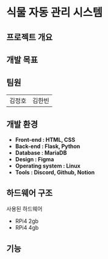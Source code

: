 # 식물 자동 관리 시스템

<h2>프로젝트 개요</h2>

<h2>개발 목표</h2>

<h2>팀원</h2>

<table>
  <tr>
    <td>김정호</td>
    <td>김한빈</td>
  </tr>

</table>


<h2>개발 환경</h2>
<b>
<ul>
 <li>Front-end : HTML, CSS</li>
  <li>Back-end : Flask, Python</li>
  <li>Database : MariaDB </li>
  <li>Design : Figma </li>
  <li>Operating system : Linux</li>
  <li>Tools : Discord, Github, Notion</li>
</ul>
</b>

<h2>하드웨어 구조</h2>
사용된 하드웨어
<ul>
  <li>RPi4 2gb</li>
  <li>RPi4 4gb</li>
  
</ul>

<h2>기능</h2>


